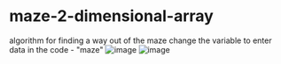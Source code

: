 # maze-2-dimensional-array
algorithm for finding a way out of the maze
change the variable to enter data in the code - "maze"
![image](https://user-images.githubusercontent.com/18348710/120509007-dccd7b80-c3d0-11eb-9ee7-c3fc022e1c92.png)
![image](https://user-images.githubusercontent.com/18348710/120509171-f373d280-c3d0-11eb-859c-1259e8902aa3.png)
